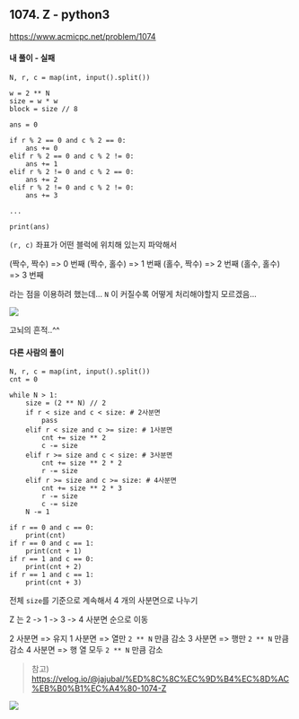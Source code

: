 ## 1074. Z - python3
https://www.acmicpc.net/problem/1074

#### 내 풀이 - 실패
```
N, r, c = map(int, input().split())

w = 2 ** N
size = w * w
block = size // 8

ans = 0

if r % 2 == 0 and c % 2 == 0:
    ans += 0
elif r % 2 == 0 and c % 2 != 0:
    ans += 1
elif r % 2 != 0 and c % 2 == 0:
    ans += 2
elif r % 2 != 0 and c % 2 != 0:
    ans += 3

...

print(ans)
```
`(r, c)` 좌표가 어떤 블럭에 위치해 있는지 파악해서

(짝수, 짝수) => 0 번째
(짝수, 홀수) => 1 번째
(홀수, 짝수) => 2 번째
(홀수, 홀수) => 3 번째

라는 점을 이용하려 했는데...
`N` 이 커질수록 어떻게 처리해야할지 모르겠음...

![](https://images.velog.io/images/jsh5408/post/f649d092-7602-4d24-a7d7-930ef84625b8/image.png)

고뇌의 흔적..^^


#### 다른 사람의 풀이
```
N, r, c = map(int, input().split())
cnt = 0

while N > 1:
    size = (2 ** N) // 2
    if r < size and c < size: # 2사분면
        pass
    elif r < size and c >= size: # 1사분면
        cnt += size ** 2
        c -= size
    elif r >= size and c < size: # 3사분면
        cnt += size ** 2 * 2
        r -= size
    elif r >= size and c >= size: # 4사분면
        cnt += size ** 2 * 3
        r -= size
        c -= size
    N -= 1

if r == 0 and c == 0:
    print(cnt)
if r == 0 and c == 1:
    print(cnt + 1)
if r == 1 and c == 0:
    print(cnt + 2)
if r == 1 and c == 1:
    print(cnt + 3)
```
전체 `size`를 기준으로 계속해서 4 개의 사분면으로 나누기

Z 는 2 -> 1 -> 3 -> 4 사분면 순으로 이동

2 사분면 => 유지
1 사분면 => 열만 `2 ** N` 만큼 감소
3 사분면 => 행만 `2 ** N` 만큼 감소
4 사분면 => 행 열 모두 `2 ** N` 만큼 감소

> 참고) https://velog.io/@jajubal/%ED%8C%8C%EC%9D%B4%EC%8D%AC%EB%B0%B1%EC%A4%80-1074-Z

![](https://images.velog.io/images/jsh5408/post/86cd13ff-84f2-4c95-9cf6-9e60b8b87a4d/image.png)
